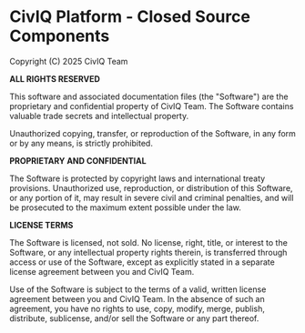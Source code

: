 # CivIQ Platform - Closed Source Components

Copyright (C) 2025 CivIQ Team

**ALL RIGHTS RESERVED**

This software and associated documentation files (the "Software") are the proprietary and confidential property of CivIQ Team. The Software contains valuable trade secrets and intellectual property.

Unauthorized copying, transfer, or reproduction of the Software, in any form or by any means, is strictly prohibited.

**PROPRIETARY AND CONFIDENTIAL**

The Software is protected by copyright laws and international treaty provisions. Unauthorized use, reproduction, or distribution of this Software, or any portion of it, may result in severe civil and criminal penalties, and will be prosecuted to the maximum extent possible under the law.

**LICENSE TERMS**

The Software is licensed, not sold. No license, right, title, or interest to the Software, or any intellectual property rights therein, is transferred through access or use of the Software, except as explicitly stated in a separate license agreement between you and CivIQ Team.

Use of the Software is subject to the terms of a valid, written license agreement between you and CivIQ Team. In the absence of such an agreement, you have no rights to use, copy, modify, merge, publish, distribute, sublicense, and/or sell the Software or any part thereof.